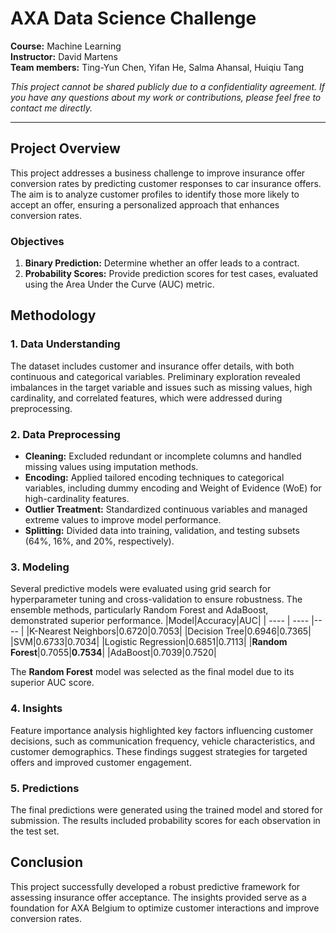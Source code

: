 # AXA Data Science Challenge

**Course:** Machine Learning  
**Instructor:** David Martens  
**Team members:** Ting-Yun Chen, Yifan He, Salma Ahansal, Huiqiu Tang  

*This project cannot be shared publicly due to a confidentiality agreement. If you have any questions about my work or contributions, please feel free to contact me directly.*

---

## Project Overview
This project addresses a business challenge to improve insurance offer conversion rates by predicting customer responses to car insurance offers. The aim is to analyze customer profiles to identify those more likely to accept an offer, ensuring a personalized approach that enhances conversion rates.
### Objectives
1. **Binary Prediction:** Determine whether an offer leads to a contract.
2. **Probability Scores:** Provide prediction scores for test cases, evaluated using the Area Under the Curve (AUC) metric.

## Methodology
### 1. Data Understanding
The dataset includes customer and insurance offer details, with both continuous and categorical variables. Preliminary exploration revealed imbalances in the target variable and issues such as missing values, high cardinality, and correlated features, which were addressed during preprocessing.
### 2. Data Preprocessing
* **Cleaning:** Excluded redundant or incomplete columns and handled missing values using imputation methods.
* **Encoding:** Applied tailored encoding techniques to categorical variables, including dummy encoding and Weight of Evidence (WoE) for high-cardinality features.
* **Outlier Treatment:** Standardized continuous variables and managed extreme values to improve model performance.
* **Splitting:** Divided data into training, validation, and testing subsets (64%, 16%, and 20%, respectively).
### 3. Modeling
Several predictive models were evaluated using grid search for hyperparameter tuning and cross-validation to ensure robustness. The ensemble methods, particularly Random Forest and AdaBoost, demonstrated superior performance.
|Model|Accuracy|AUC|
| ---- | ---- |---- |
|K-Nearest Neighbors|0.6720|0.7053|
|Decision Tree|0.6946|0.7365|
|SVM|0.6733|0.7034|
|Logistic Regression|0.6851|0.7113|
|**Random Forest**|0.7055|**0.7534**|
|AdaBoost|0.7039|0.7520|

The **Random Forest** model was selected as the final model due to its superior AUC score.
### 4. Insights
Feature importance analysis highlighted key factors influencing customer decisions, such as communication frequency, vehicle characteristics, and customer demographics. These findings suggest strategies for targeted offers and improved customer engagement.
### 5. Predictions
The final predictions were generated using the trained model and stored for submission. The results included probability scores for each observation in the test set.

## Conclusion
This project successfully developed a robust predictive framework for assessing insurance offer acceptance. The insights provided serve as a foundation for AXA Belgium to optimize customer interactions and improve conversion rates.